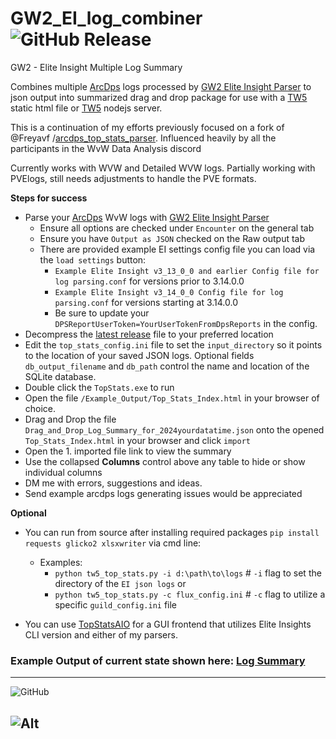 # GW2_EI_log_combiner  ![GitHub Release](https://img.shields.io/github/v/release/Drevarr/GW2_EI_log_combiner?include_prereleases&display_name=release)

GW2 - Elite Insight Multiple Log Summary



Combines multiple [ArcDps](https://www.deltaconnected.com/arcdps/x64/) logs processed by [GW2 Elite Insight Parser](https://github.com/baaron4/GW2-Elite-Insights-Parser/releases) to json output into summarized drag and drop package for use with a [TW5](https://github.com/TiddlyWiki/TiddlyWiki5) static html file or [TW5](https://github.com/TiddlyWiki/TiddlyWiki5) nodejs server.  

This is a continuation of my efforts previously focused on a fork of @Freyavf /[arcdps_top_stats_parser](https://github.com/Drevarr/arcdps_top_stats_parser).  Influenced heavily by all the participants in the WvW Data Analysis discord 


Currently works with WVW and Detailed WVW logs. Partially working with PVElogs, still needs adjustments to handle the PVE formats.


**Steps for success**

 - Parse your [ArcDps](https://www.deltaconnected.com/arcdps/x64/) WvW logs with [GW2 Elite Insight Parser](https://github.com/baaron4/GW2-Elite-Insights-Parser/releases) 
     - Ensure all options are checked under `Encounter` on the general tab 
     - Ensure you have `Output as JSON` checked on the Raw output tab
     - There are provided example EI settings config file you can load via the `load settings` button:
       -  `Example Elite Insight v3_13_0_0 and earlier Config file for log parsing.conf` for versions prior to 3.14.0.0
       -  `Example Elite Insight v3_14_0_0 Config file for log parsing.conf` for versions starting at 3.14.0.0
       -  Be sure to update your `DPSReportUserToken=YourUserTokenFromDpsReports` in the config.
 - Decompress the [latest release](https://github.com/Drevarr/GW2_EI_log_combiner/releases) file to your preferred location
 - Edit the `top_stats_config.ini` file to set the `input_directory` so it points to the location of your saved JSON logs. Optional fields `db_output_filename` and `db_path` control the name and location of the SQLite database.
 - Double click the `TopStats.exe` to run
 - Open the file `/Example_Output/Top_Stats_Index.html` in your browser of choice.
 - Drag and Drop the file `Drag_and_Drop_Log_Summary_for_2024yourdatatime.json` onto the opened `Top_Stats_Index.html` in your browser and click `import`
- Open the 1. imported file link to view the summary
- Use the collapsed **Columns** control above any table to hide or show individual columns
- DM me with errors, suggestions and ideas.
 - Send example arcdps logs generating issues would be appreciated 
 
**Optional**
 - You can run from source after installing required packages `pip install requests glicko2 xlsxwriter` via cmd line: 
   -  Examples:
      - `python tw5_top_stats.py -i d:\path\to\logs`  # `-i` flag to set the directory of the `EI json logs`
      or
      - `python tw5_top_stats.py -c flux_config.ini`  # `-c` flag to utilize a specific `guild_config.ini` file

 - You can use [TopStatsAIO](https://github.com/darkharasho/TopStatsAIO) for a GUI frontend that utilizes Elite Insights CLI version and either of my parsers.

### Example Output of current state shown here:  [Log Summary](https://wvwlogs.com)

---

![GitHub](https://img.shields.io/github/license/Drevarr/GW2_EI_log_combiner)


![Alt](https://repobeats.axiom.co/api/embed/30e54d6fd35e0a496f6e2edcd0fc8c40e1856f01.svg "Repobeats analytics image")
---
